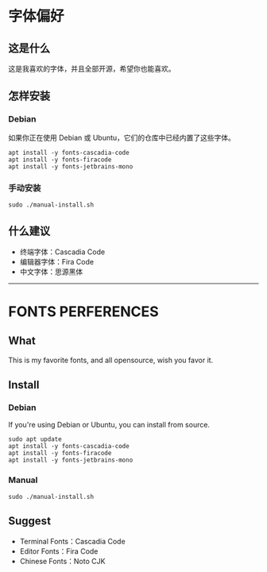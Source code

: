 # 字体偏好

## 这是什么

这是我喜欢的字体，并且全部开源，希望你也能喜欢。

## 怎样安装

### Debian

如果你正在使用 Debian 或 Ubuntu，它们的仓库中已经内置了这些字体。

```shell
apt install -y fonts-cascadia-code
apt install -y fonts-firacode
apt install -y fonts-jetbrains-mono
```

### 手动安装
```shell
sudo ./manual-install.sh
```

## 什么建议

- 终端字体：Cascadia Code
- 编辑器字体：Fira Code
- 中文字体：思源黑体

--------------------------

# FONTS PERFERENCES

## What

This is my favorite fonts, and all opensource, wish you favor it.

## Install

### Debian

If you're using Debian or Ubuntu, you can install from source.

```shell
sudo apt update
apt install -y fonts-cascadia-code
apt install -y fonts-firacode
apt install -y fonts-jetbrains-mono
```

### Manual

```shell
sudo ./manual-install.sh
```

## Suggest

- Terminal Fonts：Cascadia Code
- Editor Fonts：Fira Code
- Chinese Fonts：Noto CJK